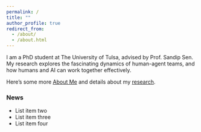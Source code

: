 ```yaml
---
permalink: /
title: ""
author_profile: true
redirect_from: 
  - /about/
  - /about.html
---
```


I am a PhD student at The University of Tulsa, advised by Prof. Sandip Sen.
My research explores the fascinating dynamics of human-agent teams,
and how humans and AI can work together effectively.

Here’s some more [About Me](https://sami-abai.github.io/aboutme/) 
and details about my [research](https://sami-abai.github.io/research/). 

### News
  * List item two
  * List item three
  * List item four